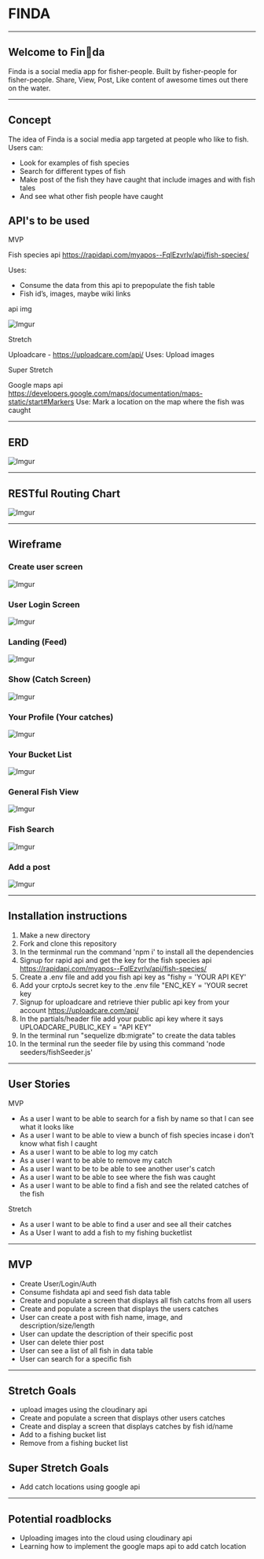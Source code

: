 # FINDA
------------------------------------------------------------------------
## Welcome to Fin🐳da 

Finda is a social media app for fisher-people. Built by fisher-people for fisher-people. Share, View, Post, Like content of awesome times out there on the water.

------------------------------------------------------------------------
## Concept

The idea of Finda is a social media app targeted at people who like to fish. Users can:

* Look for examples of fish species
* Search for different types of fish
* Make post of the fish they have caught that include images and with fish tales
* And see what other fish people have caught


## API's to be used

MVP

Fish species api https://rapidapi.com/myapos--FqlEzvrlv/api/fish-species/

Uses:

* Consume the data from this api to prepopulate the fish table
* Fish id’s, images, maybe wiki links

api img 

![Imgur](https://i.imgur.com/V5VJCEn.png)

Stretch

Uploadcare - https://uploadcare.com/api/
Uses: Upload images 

Super Stretch

Google maps api https://developers.google.com/maps/documentation/maps-static/start#Markers
Use: Mark a location on the map where the fish was caught

------------------------------------------------------------------------

## ERD

![Imgur](https://i.imgur.com/bmiw41p.png)

------------------------------------------------------------------------
## RESTful Routing Chart

![Imgur](https://i.imgur.com/b4QLyHO.png)

------------------------------------------------------------------------
## Wireframe

### Create user screen
![Imgur](https://i.imgur.com/5wHGAyt.png)

### User Login Screen
![Imgur](https://i.imgur.com/l4TymSD.png)

### Landing (Feed)
![Imgur](https://i.imgur.com/d48NzTP.png)

### Show (Catch Screen)
![Imgur](https://i.imgur.com/7PD0ayy.png)

### Your Profile (Your catches)
![Imgur](https://i.imgur.com/X0O9m8N.png)

### Your Bucket List
![Imgur](https://i.imgur.com/xdaY5NS.png)

### General Fish View
![Imgur](https://i.imgur.com/KNaPwJh.png)

### Fish Search
![Imgur](https://i.imgur.com/nBAFVy7.png)

### Add a post
![Imgur](https://i.imgur.com/D5Lgd2O.png)


------------------------------------------------------------------------
## Installation instructions

1. Make a new directory
1. Fork and clone this repository
1. In the terminmal run the command 'npm i' to install all the dependencies
1. Signup for rapid api and get the key for the fish species api https://rapidapi.com/myapos--FqlEzvrlv/api/fish-species/
1. Create a .env file and add you fish api key as "fishy = 'YOUR API KEY' 
1. Add your crptoJs secret key to the .env file "ENC_KEY = 'YOUR secret key
1. Signup for uploadcare and retrieve thier public api key from your account https://uploadcare.com/api/
1. In the partials/header file add your public api key where it says UPLOADCARE_PUBLIC_KEY = "API KEY"
1. In the terminal run "sequelize db:migrate" to create the data tables
1. In the terminal run the seeder file by using this command 'node seeders/fishSeeder.js'

------------------------------------------------------------------------
## User Stories

MVP

* As a user I want to be able to search for a fish by name so that I can see what it looks like
* As a user I want to be able to view a bunch of fish species incase i don’t know what fish I caught
* As a user I want to be able to log my catch
* As a user I want to be able to remove my catch
* As a user I want to be to be able to see another user's catch
* As a user I want to be able to see where the fish was caught
* As a user I want to be able to find a fish and see the related catches of the fish

Stretch

* As a user I want to be able to find a user and see all their catches
* As a User I want to add a fish to my fishing bucketlist


------------------------------------------------------------------------

## MVP

* Create User/Login/Auth
* Consume fishdata api and seed fish data table
* Create and populate a screen that displays all fish catchs from all users
* Create and populate a screen that displays the users catches
* User can create a post with fish name, image, and description/size/length
* User can update the description of their specific post
* User can delete thier post
* User can see a list of all fish in data table
* User can search for a specific fish

-------------------------------------------------------------------------
## Stretch Goals
* upload images using the cloudinary api 
* Create and populate a screen that displays other users catches
* Create and display a screen that displays catches by fish id/name
* Add to a fishing bucket list
* Remove from a fishing bucket list
 

## Super Stretch Goals
* Add catch locations using google api

--------------------------------------------------------------------------
## Potential roadblocks

* Uploading images into the cloud using cloudinary api
* Learning how to implement the google maps api to add catch location




